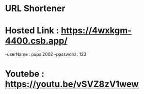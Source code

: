 # URL Shortener
# Hosted Link : https://4wxkgm-4400.csb.app/
-userName : pupai2002
-password : 123
# Youtebe : https://youtu.be/vSVZ8zV1wew
